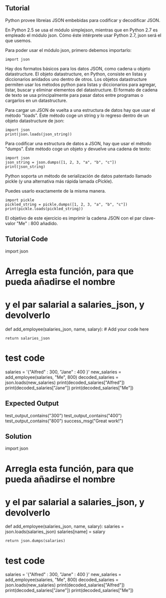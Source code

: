 Tutorial
--------

Python provee libreías JSON embebidas para codificar y decodificar JSON.

En Python 2.5 se usa el módulo simplejson, mientras que en Python 2.7 es empleado el módulo json. Cómo éste intérprete usar Python 2.7, json será el que usemos.

Para poder usar el módulo json, primero debemos importarlo:

    import json

Hay dos formatos básicos para los datos JSON, como cadena u objeto datastructure. El objeto datastructure, en Python, consiste en listas y diccionarios anidados uno dentro de otros. Los objetos datastructure permiten usar los métodos python para listas y diccionarios para agregar, listar, buscar y eliminar elementos del datastructure. El formato de cadena de texto se usa principalmente para pasar datos entre programas o cargarlos en un datastructure.

Para cargar un JSON de vuelta a una estructura de datos hay que usar el método "loads". Éste método coge un string y lo regreso dentro de un objeto datastructure de json:

    import json
    print(json.loads(json_string))

Para codificar una estructura de datos a JSON, hay que usar el método "dumps". Éste método coge un objeto y devuelve una cadena de texto:

    import json
    json_string = json.dumps([1, 2, 3, "a", "b", "c"])
    print(json_string)

Python soporta un método de serialización de datos patentado llamado pickle (y una alternativa más rápida lamada cPickle).

Puedes usarlo exactamente de la misma manera.

    import pickle
    pickled_string = pickle.dumps([1, 2, 3, "a", "b", "c"])
    print(pickle.loads(pickled_string))

El objetivo de este ejercicio es imprimir la cadena JSON con el par clave-valor "Me" : 800 añadido.

Tutorial Code
-------------

import json

# Arregla esta función, para que pueda añadirse el nombre
# y el par salarial a salaries_json, y devolverlo
def add_employee(salaries_json, name, salary):
    # Add your code here

    return salaries_json

# test code
salaries = '{"Alfred" : 300, "Jane" : 400 }'
new_salaries = add_employee(salaries, "Me", 800)
decoded_salaries = json.loads(new_salaries)
print(decoded_salaries["Alfred"])
print(decoded_salaries["Jane"])
print(decoded_salaries["Me"])

Expected Output
---------------

test_output_contains("300")
test_output_contains("400")
test_output_contains("800")
success_msg("Great work!")

Solution
--------

import json

# Arregla esta función, para que pueda añadirse el nombre
# y el par salarial a salaries_json, y devolverlo
def add_employee(salaries_json, name, salary):
    salaries = json.loads(salaries_json)
    salaries[name] = salary

    return json.dumps(salaries)

# test code
salaries = '{"Alfred" : 300, "Jane" : 400 }'
new_salaries = add_employee(salaries, "Me", 800)
decoded_salaries = json.loads(new_salaries)
print(decoded_salaries["Alfred"])
print(decoded_salaries["Jane"])
print(decoded_salaries["Me"])
